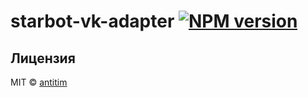 # starbot-vk-adapter [![NPM version][npm-image]][npm-url]

## Лицензия

MIT © [antitim](http://vk.com/antitim)


[npm-image]: https://badge.fury.io/js/starbot-vk-adapter.svg
[npm-url]: https://npmjs.org/package/starbot-vk-adapter
